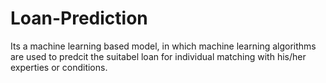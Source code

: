 # Loan-Prediction
Its a machine learning based model, in which machine learning algorithms
are used to predcit the suitabel loan for individual matching with his/her experties or conditions.
